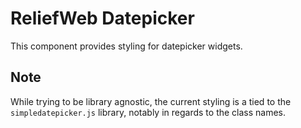 ReliefWeb Datepicker
====================

This component provides styling for datepicker widgets.

Note
----

While trying to be library agnostic, the current styling is a tied to the
`simpledatepicker.js` library, notably in regards to the class names.
